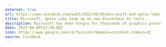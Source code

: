 ```yaml
---
external: true
url: https://www.coindesk.com/web3/2023/08/09/microsoft-and-aptos-labs-partner-on-new-ai-blockchain-solutions/
title: Microsoft, Aptos Labs team up on new blockchain AI tools
description: Microsoft has been hungry for thousands of graphics processing units to ramp up capacity for artificial intelligence. Not having enough could spell trouble.
date: 2023-08-09T12:30:00Z
icon: https://www.google.com/s2/favicons?domain=coindesk.com&sz=32
source: CoinDesk
---
```

